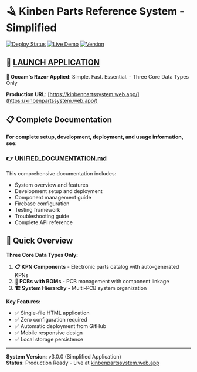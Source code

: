 # 🪒 Kinben Parts Reference System - Simplified

[![Deploy Status](https://github.com/Kinben-Electronics-Team/Kinben-Unified-Parts-Reference-System/workflows/Deploy%20KPN%20System%20Workbook/badge.svg)](https://github.com/Kinben-Electronics-Team/Kinben-Unified-Parts-Reference-System/actions)
[![Live Demo](https://img.shields.io/badge/Live%20Demo-Available-brightgreen)](https://kinbenpartssystem.web.app/)
[![Version](https://img.shields.io/badge/Version-3.0.0-blue)](https://github.com/Kinben-Electronics-Team/Kinben-Unified-Parts-Reference-System/releases)

## 🚀 [**LAUNCH APPLICATION**](https://kinbenpartssystem.web.app/)

**🎯 Occam's Razor Applied**: Simple. Fast. Essential. - Three Core Data Types Only

**Production URL**: [https://kinbenpartssystem.web.app/](https://kinbenpartssystem.web.app/)

## 📋 Complete Documentation

**For complete setup, development, deployment, and usage information, see:**

### 👉 [**UNIFIED_DOCUMENTATION.md**](UNIFIED_DOCUMENTATION.md)

This comprehensive documentation includes:
- System overview and features
- Development setup and deployment
- Component management guide
- Firebase configuration
- Testing framework
- Troubleshooting guide
- Complete API reference

## 🎯 Quick Overview

**Three Core Data Types Only:**
1. **📋 KPN Components** - Electronic parts catalog with auto-generated KPNs
2. **🔌 PCBs with BOMs** - PCB management with component linkage
3. **🏗️ System Hierarchy** - Multi-PCB system organization

**Key Features:**
- ✅ Single-file HTML application
- ✅ Zero configuration required
- ✅ Automatic deployment from GitHub
- ✅ Mobile responsive design
- ✅ Local storage persistence

---

**System Version**: v3.0.0 (Simplified Application)  
**Status**: Production Ready - Live at [kinbenpartssystem.web.app](https://kinbenpartssystem.web.app/)